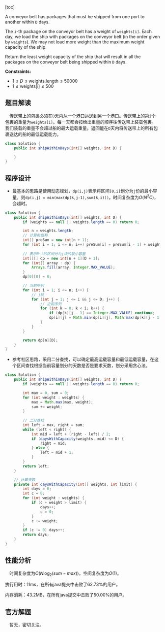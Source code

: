 [toc]

A conveyor belt has packages that must be shipped from one port to another within `D` days.

The `i`-th package on the conveyor belt has a weight of `weights[i]`.  Each day, we load the ship with packages on the conveyor belt (in the order given by `weights`). We may not load more weight than the maximum weight capacity of the ship.

Return the least weight capacity of the ship that will result in all the packages on the conveyor belt being shipped within `D` days.



**Constraints:**

- $1 \le D \le \text{weights.length} \le 50000$
- $1 \le \text{weights[i]} \le 500$



## 题目解读

&emsp;传送带上的包裹必须在`D`天内从一个港口运送到另一个港口。传送带上的第`i`个包裹的重量为`weights[i]`。每一天都会按给出重量的顺序往传送带上装载包裹。我们装载的重量不会超过船的最大运载重量。返回能在`D`天内将传送带上的所有包裹送达的船的最低运载能力。

```java
class Solution {
    public int shipWithinDays(int[] weights, int D) {

    }
}
```

## 程序设计

* 最基本的思路是使用动态规划，`dp(i,j)`表示将区间`[0,i]`划分为`j`份的最小容量，则`dp(i,j) = min(max(dp(k,j-1),sum(k,i)))`。时间复杂度为$O(N^2C)$，会超时。

```java
class Solution {
    public int shipWithinDays(int[] weights, int D) {
        if (weights == null || weights.length == 0) return 0;

        int n = weights.length;
        // 计算前缀和
        int[] preSum = new int[n + 1];
        for (int i = 1; i <= n; i++) preSum[i] = preSum[i - 1] + weights[i - 1]; 
        
        // 表示0~i的区间分为j块的最小容量
        int[][] dp = new int[n + 1][D + 1];
        for (int[] array : dp) {
            Arrays.fill(array, Integer.MAX_VALUE);
        }
        dp[0][0] = 0;

        // 当前序列
        for (int i = 1; i <= n; i++) {
            // j块
            for (int j = 1; j <= i && j <= D; j++) {
                // 之前序列
                for (int k = 0; k < i; k++) {
                    if (dp[k][j - 1] == Integer.MAX_VALUE) continue;
                    dp[i][j] = Math.min(dp[i][j], Math.max(dp[k][j - 1], preSum[i] - preSum[k]));
                }
            }
        }

        return dp[n][D];
    }
}
```

* 参考社区思路，采用二分查找，可以确定最高运载容量和最低运载容量，在这个区间查找根据当前容量划分的天数是否是要求天数，划分采用贪心法。

```java
class Solution {
    public int shipWithinDays(int[] weights, int D) {
        if (weights == null || weights.length == 0) return 0;

        int max = 0, sum = 0;
        for (int weight : weights) {
            max = Math.max(max, weight);
            sum += weight;
        }
        
        // 二分查找
        int left = max, right = sum;
        while (left < right) {
            int mid = left + (right - left) / 2;
            if (daysWithCapacity(weights, mid) <= D) {
                right = mid;
            } else {
                left = mid + 1;
            }
        }
        return left;
    }

    // 计算天数
    private int daysWithCapacity(int[] weights, int limit) {
        int days = 0;
        int c = 0;
        for (int weight : weights) {
            if (c + weight > limit) {
                days++;
                c = 0;
            }
            c += weight;
        }
        if (c != 0) days++;
        return days;
    }
}
```

## 性能分析

&emsp;时间复杂度为$O(N\log_2(sum - max))$，空间复杂度为$O(1)$。

执行用时：11ms，在所有java提交中击败了62.73%的用户。

内存消耗：43.2MB，在所有java提交中击败了50.00%的用户。

## 官方解题

&emsp;暂无，密切关注。